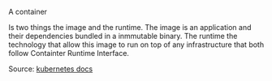 A container

Is two things the image and the runtime. The image is an application and their dependencies bundled in a inmmutable binary. The runtime the technology that allow this image to run on top of any infrastructure that both follow Containter Runtime Interface.

Source: [kubernetes docs](https://kubernetes.io/docs/concepts/containers/)